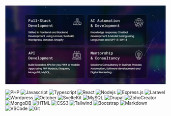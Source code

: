 <!-- About Section -->

<br/>
<a target="_blank" href="https://marksalvana.com">
 <img width="auto" margin="auto" height="auto" src="static/featured-3.JPG" alt="Coding gif" />
 </a>
<br/>

![PHP](https://img.shields.io/badge/PHP-543686?style=for-the-badge&labelColor=black&logo=php&logoColor=543686)
![Javascript](https://img.shields.io/badge/Javascript-F0DB4F?style=for-the-badge&labelColor=black&logo=javascript&logoColor=F0DB4F)
![Typescript](https://img.shields.io/badge/Typescript-007acc?style=for-the-badge&labelColor=black&logo=typescript&logoColor=007acc)
![React](https://img.shields.io/badge/-React-61DBFB?style=for-the-badge&labelColor=black&logo=react&logoColor=61DBFB)
![Nodejs](https://img.shields.io/badge/Nodejs-3C873A?style=for-the-badge&labelColor=black&logo=node.js&logoColor=3C873A)
![Express.js](https://img.shields.io/badge/Express.js-000000?style=for-the-badge&logo=express&logoColor=white)
![Laravel](https://img.shields.io/badge/Laravel-dd577a?style=for-the-badge&labelColor=black&logo=laravel&logoColor=dd577a)
![Wordpress](https://img.shields.io/badge/Wordpress-4b789c?style=for-the-badge&labelColor=black&logo=Wordpress&logoColor=4b789c)
![October](https://img.shields.io/badge/October-c86a13?style=for-the-badge&labelColor=black&logo=october&logoColor=c86a13)
![SvelteKit](https://img.shields.io/badge/SvelteKit-ff7900?style=for-the-badge&labelColor=black&logo=svelte&logoColor=ff7900)
![MySQL](https://img.shields.io/badge/MySQL-F0DB4F?style=for-the-badge&labelColor=black&logo=mysql&logoColor=F0DB4F)
![Drupal](https://img.shields.io/badge/Drupal-259fff?style=for-the-badge&labelColor=black&logo=Drupal&logoColor=259fff)
![ZohoCreator](https://img.shields.io/badge/Drupal-c86a13?style=for-the-badge&labelColor=black&logo=zoho&logoColor=c86a13)
![MongoDB](https://img.shields.io/badge/MongoDB-4EA94B?style=for-the-badge&logo=mongodb&logoColor=white)
![HTML](https://img.shields.io/badge/HTML5-E34F26?style=for-the-badge&logo=html5&logoColor=white)
![CSS3](https://img.shields.io/badge/CSS3-1572B6?style=for-the-badge&logo=css3&logoColor=white)
![Tailwind](https://img.shields.io/badge/Tailwind_CSS-092749?style=for-the-badge&logo=tailwindcss&logoColor=06B6D4&labelColor=000000)
![Bootstrap](https://img.shields.io/badge/Bootstrap-563D7C?style=for-the-badge&logo=bootstrap&logoColor=white)
![Markdown](https://img.shields.io/badge/Markdown-000000?style=for-the-badge&logo=markdown&logoColor=white)
![VSCode](https://img.shields.io/badge/Visual_Studio-0078d7?style=for-the-badge&logo=visual%20studio&logoColor=white)
![Git](https://img.shields.io/badge/Git-F05032?style=for-the-badge&logo=git&logoColor=white)

<br/>
